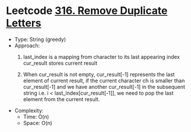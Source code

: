 # Leetcode [316. Remove Duplicate Letters](https://leetcode.com/problems/remove-duplicate-letters/)
- Type: String (greedy)
- Approach:
	1. last_index is a mapping from character to its last appearing index cur_result stores current result

	2. When cur_result is not empty, cur_result[-1] represents the last element of current result, if the current character ch is smaller than cur_result[-1] and we have another cur_result[-1] in the subsequent string i.e. i < last_index[cur_result[-1]], we need to pop the last element from the current result.
- Complexity:
	- Time: O(n)
	- Space: O(n)